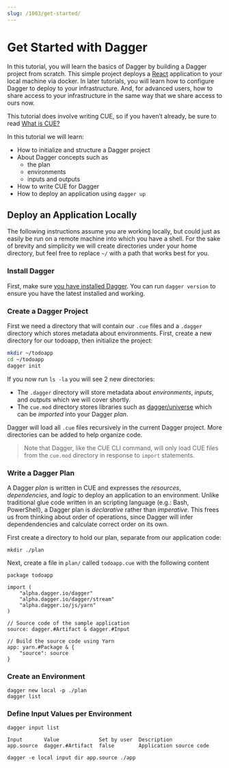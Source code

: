 ```yaml
---
slug: /1003/get-started/
---
```


# Get Started with Dagger

In this tutorial, you will learn the basics of Dagger by building a Dagger project from scratch. This simple
project deploys a [React](https://reactjs.org/) application to your local machine via docker. In later tutorials,
you will learn how to configure Dagger to deploy to your infrastructure. And, for advanced users,
how to share access to your infrastructure in the same way that we share access to ours now.

This tutorial does involve writing CUE, so if you haven&rsquo;t already, be sure to read [What is CUE?](../introduction/1005-what_is_cue.md)

In this tutorial we will learn:

- How to initialize and structure a Dagger project
- About Dagger concepts such as
  - the plan
  - environments
  - inputs and outputs
- How to write CUE for Dagger
- How to deploy an application using `dagger up`

## Deploy an Application Locally

The following instructions assume you are working locally, but could just as easily be run on a remote
machine into which you have a shell. For the sake of brevity and simplicity we will create directories under
your home directory, but feel free to replace `~/` with a path that works best for you.

### Install Dagger

First, make sure [you have installed Dagger](../1001-install.md). You can run `dagger version` to ensure
you have the latest installed and working. 

### Create a Dagger Project

First we need a directory that will contain our `.cue` files and a `.dagger` directory which stores metadata about environments. First, create a new directory for our todoapp, then initialize the project:

```bash
mkdir ~/todoapp
cd ~/todoapp
dagger init
```

If you now run `ls -la` you will see 2 new directories:

- The `.dagger` directory will store metadata about _environments_, _inputs_, and _outputs_ which we will cover shortly.
- The `cue.mod` directory stores libraries such as [dagger/universe](https://github.com/dagger/universe) which can be _imported_ into your Dagger _plan_.

Dagger will load all `.cue` files recursively in the current Dagger project. More directories can be added to help organize code.

> Note that Dagger, like the CUE CLI command, will only load CUE files from the `cue.mod` directory in response to `import` statements.

### Write a Dagger Plan

A Dagger _plan_ is written in CUE and expresses the _resources_, _dependencies_, and _logic_ to deploy an application to an environment. Unlike traditional glue code written in an scripting language (e.g.: Bash, PowerShell), a Dagger plan is _declarative_ rather than _imperative_. This frees us from thinking about order of operations, since Dagger will infer dependendencies and calculate correct order on its own.

First create a directory to hold our plan, separate from our application code:

```shell
mkdir ./plan
```

Next, create a file in `plan/` called `todoapp.cue` with the following content

```cue
package todoapp

import (
	"alpha.dagger.io/dagger"
	"alpha.dagger.io/dagger/stream"
	"alpha.dagger.io/js/yarn"
)

// Source code of the sample application
source: dagger.#Artifact & dagger.#Input

// Build the source code using Yarn
app: yarn.#Package & {
	"source": source
}

```

### Create an Environment

```shell
dagger new local -p ./plan
dagger list
```

### Define Input Values per Environment

```shell
dagger input list
```

```text
Input       Value             Set by user  Description
app.source  dagger.#Artifact  false        Application source code
```

```shell
dagger -e local input dir app.source ./app 
```

